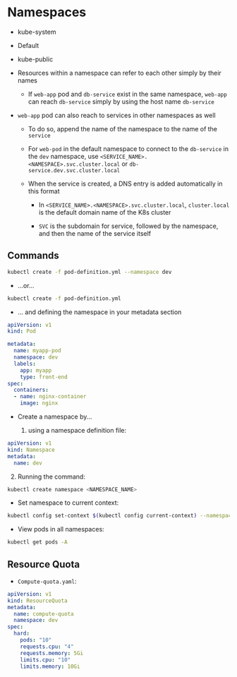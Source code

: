 # Namespaces

* kube-system

* Default

* kube-public

* Resources within a namespace can refer to each other simply by their names

  * If `web-app` pod and `db-service` exist in the same namespace, `web-app` can reach `db-service` simply by using the host name `db-service`

* `web-app` pod can also reach to services in other namespaces as well

  * To do so, append the name of the namespace to the name of the `service`

  * For `web-pod` in the default namespace to connect to the `db-service` in the `dev` namespace, use `<SERVICE_NAME>.<NAMESPACE>.svc.cluster.local` or `db-service.dev.svc.cluster.local`

  * When the service is created, a DNS entry is added automatically in this format

    * In `<SERVICE_NAME>.<NAMESPACE>.svc.cluster.local`, `cluster.local` is the default domain name of the K8s cluster

    * `SVC` is the subdomain for service, followed by the namespace, and then the name of the service itself

## Commands

```zsh
kubectl create -f pod-definition.yml --namespace dev
```

* ...or...

```zsh
kubectl create -f pod-definition.yml
```

* ... and defining the namespace in your metadata section 

```yaml
apiVersion: v1
kind: Pod

metadata:
  name: myapp-pod
  namespace: dev
  labels:
    app: myapp
    type: front-end
spec:
  containers:
  - name: nginx-container
    image: nginx
```

* Create a namespace by...

  1. using a namespace definition file:

```yaml
apiVersion: v1
kind: Namespace
metadata:
  name: dev
```

  2. Running the command:

```zsh
kubectl create namespace <NAMESPACE_NAME>
```

* Set namespace to current context:

```zsh
kubectl config set-context $(kubectl config current-context) --namespace=<NAMESPACE_NAME>
```

* View pods in all namespaces:

```zsh
kubectl get pods -A
```

## Resource Quota

* `Compute-quota.yaml`:

```yaml
apiVersion: v1
kind: ResourceQuota
metadata:
  name: compute-quota
  namespace: dev
spec:
  hard:
    pods: "10"
    requests.cpu: "4"
    requests.memory: 5Gi
    limits.cpu: "10"
    limits.memory: 10Gi
```
